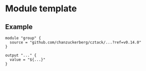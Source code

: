 # Module template

## Example

```hcl
module "group" {
  source = "github.com/chanzuckerberg/cztack/...?ref=v0.14.0"
}

output "..." {
  value = "${...}"
}
```

<!-- START -->

<!-- END -->
